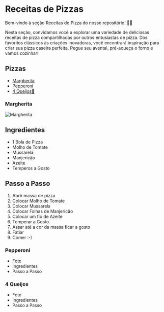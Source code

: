 # Receitas de Pizzas

Bem-vindo à seção Receitas de Pizza do nosso repositório! 🍕🍴

Nesta seção, convidamos você a explorar uma variedade de deliciosas receitas de pizza compartilhadas por outros entusiastas de pizza. Dos favoritos clássicos às criações inovadoras, você encontrará inspiração para criar sua pizza caseira perfeita. Pegue seu avental, pré-aqueça o forno e vamos cozinhar!

## Pizzas

- [Margherita](#Margherita)
- [Pepperoni](#Pepperoni)
- [4 Queijos🧀](#4-Queijos)

### Margherita

![Margherita](images/margherita-pizza.png)

## Ingredientes

- 1 Bola de Pizza
- Molho de Tomate
- Mussarela
- Manjericão
- Azeite
- Temperos a Gosto

## Passo a Passo

1. Abrir massa de pizza
2. Colocar Molho de Tomate
3. Colocar Mussarela
4. Colocar Folhas de Manjericão
5. Colocar um fio de Azeite
6. Temperar a Gosto
7. Assar até a cor da massa ficar a gosto
8. Fatiar
9. Comer :-)

### Pepperoni

- Foto
- Ingredientes
- Passo a Passo

### 4 Queijos

- Foto
- Ingredientes
- Passo a Passo

